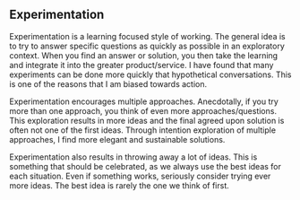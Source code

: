 ## Experimentation

Experimentation is a learning focused style of working.
The general idea is to try to answer specific questions as quickly as possible in an exploratory context.
When you find an answer or solution, you then take the learning and integrate it into the greater product/service.
I have found that many experiments can be done more quickly that hypothetical conversations.
This is one of the reasons that I am biased towards action.

Experimentation encourages multiple approaches.
Anecdotally, if you try more than one approach, you think of even more approaches/questions.
This exploration results in more ideas and the final agreed upon solution is often not one of the first ideas.
Through intention exploration of multiple approaches, I find more elegant and sustainable solutions.

Experimentation also results in throwing away a lot of ideas.
This is something that should be celebrated, as we always use the best ideas for each situation.
Even if something works, seriously consider trying ever more ideas.
The best idea is rarely the one we think of first.
